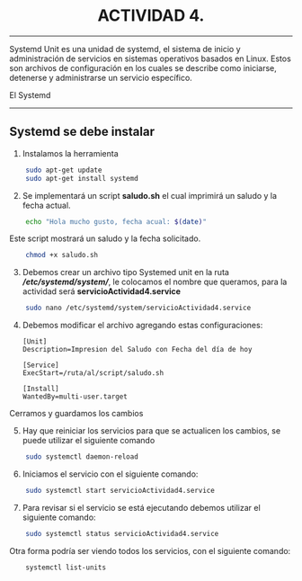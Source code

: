 **<h1 align="center"> ACTIVIDAD 4. </h1>**

----
Systemd Unit es una unidad de systemd, el sistema de inicio y administración de servicios en sistemas operativos basados en Linux. Estos son archivos de configuración en los cuales se describe como iniciarse, detenerse y administrarse un servicio específico.

El Systemd 

----

## Systemd se debe instalar
1. Instalamos la herramienta

```bash
    sudo apt-get update
    sudo apt-get install systemd
```

2. Se implementará un script **saludo.sh** el cual imprimirá un saludo y la fecha actual. 

```bash
    echo "Hola mucho gusto, fecha acual: $(date)"
```
Este script mostrará un saludo y la fecha solicitado.

```bash
    chmod +x saludo.sh 
```

3. Debemos crear un archivo tipo Systemed unit en la ruta **_/etc/systemd/system/_**, le colocamos el nombre que queramos, para la actividad será **servicioActividad4.service**
    
```bash
    sudo nano /etc/systemd/system/servicioActividad4.service
```  

4. Debemos modificar el archivo agregando estas configuraciones:

    ```
    [Unit] 
    Description=Impresion del Saludo con Fecha del día de hoy  
    
    [Service] 
    ExecStart=/ruta/al/script/saludo.sh
    
    [Install] 
    WantedBy=multi-user.target  
    ``` 
Cerramos y guardamos los cambios

5. Hay que reiniciar los servicios para que se actualicen los cambios, se puede utilizar el siguiente comando

```bash
    sudo systemctl daemon-reload   
``` 

6. Iniciamos el servicio con el siguiente comando:

```bash
    sudo systemctl start servicioActividad4.service
```

7. Para revisar si el servicio se está ejecutando debemos utilizar el siguiente comando:

```bash
    sudo systemctl status servicioActividad4.service  
```

Otra forma podría ser viendo todos los servicios, con el siguiente comando:  

```bash
    systemctl list-units
```
